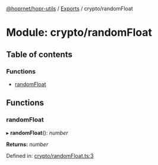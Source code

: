 [@hoprnet/hopr-utils](../README.md) / [Exports](../modules.md) / crypto/randomFloat

# Module: crypto/randomFloat

## Table of contents

### Functions

- [randomFloat](crypto_randomfloat.md#randomfloat)

## Functions

### randomFloat

▸ **randomFloat**(): *number*

**Returns:** *number*

Defined in: [crypto/randomFloat.ts:3](https://github.com/hoprnet/hoprnet/blob/448a47a/packages/utils/src/crypto/randomFloat.ts#L3)
